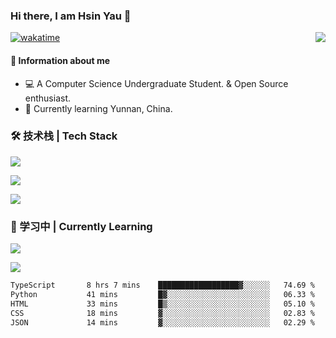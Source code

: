 ### Hi there, I am Hsin Yau 👋 
[![wakatime](https://wakatime.com/badge/user/893c8e97-1b52-4df0-9ce6-6d44e435d752.svg)](https://wakatime.com/@893c8e97-1b52-4df0-9ce6-6d44e435d752)
<img src="https://github-readme-stats.mrdulin.vercel.app/api?username=Hsinyau&count_private=true&show_icons=true&hide_border=true&icon_color=586069&title_color=0366d6" align="right">

#### 🎯 Information about me
- 💻 A Computer Science Undergraduate Student. & Open Source enthusiast.
- 🌱 Currently learning Yunnan, China.

### 🛠 技术栈 | Tech Stack
![](https://skillicons.dev/icons?i=html,css,js,ts,sass,jquery,bootstrap,vue&theme=light) 

![](https://skillicons.dev/icons?i=vite,nuxtjs,webpack,tailwindcss,windicss,nodejs,express,markdown&theme=light)

![](https://skillicons.dev/icons?i=mysql,mongodb,git,pug,vscode,idea,ps,figma&theme=light)

### 📖 学习中 | Currently Learning

![](https://skillicons.dev/icons?i=react,nextjs,svelte,nestjs,nginx,docker,rollupjs&theme=light)

<img src="https://github-readme-stats.vercel.app/api/top-langs?username=Hsinyau&show_icons=true&locale=en&layout=compact&hide=html&langs_count=10" />

<!--START_SECTION:waka-->

```txt
TypeScript       8 hrs 7 mins    ██████████████████▓░░░░░░   74.69 %
Python           41 mins         █▓░░░░░░░░░░░░░░░░░░░░░░░   06.33 %
HTML             33 mins         █▒░░░░░░░░░░░░░░░░░░░░░░░   05.10 %
CSS              18 mins         ▓░░░░░░░░░░░░░░░░░░░░░░░░   02.83 %
JSON             14 mins         ▓░░░░░░░░░░░░░░░░░░░░░░░░   02.29 %
```

<!--END_SECTION:waka-->
